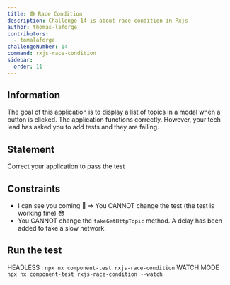 ```yaml
---
title: 🟢 Race Condition
description: Challenge 14 is about race condition in Rxjs
author: thomas-laforge
contributors:
  - tomalaforge
challengeNumber: 14
command: rxjs-race-condition
sidebar:
  order: 11
---
```


## Information

The goal of this application is to display a list of topics in a modal when a button is clicked. The application functions correctly. However, your tech lead has asked you to add tests and they are failing.

## Statement

Correct your application to pass the test

## Constraints

- I can see you coming 🤣 => You CANNOT change the test (the test is working fine) 😳
- You CANNOT change the `fakeGetHttpTopic` method. A delay has been added to fake a slow network.

## Run the test

HEADLESS : `npx nx component-test rxjs-race-condition`
WATCH MODE : `npx nx component-test rxjs-race-condition --watch`
